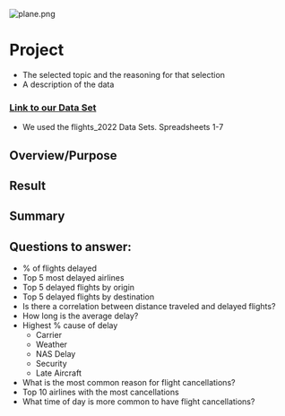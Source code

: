 ![plane.png](https://github.com/Adam-Warrick/project/blob/Dev/plane.png)


# Project
- The selected topic and the reasoning for that selection
- A description of the data 

### [Link to our Data Set](https://www.kaggle.com/datasets/robikscube/flight-delay-dataset-20182022)
* We used the flights_2022 Data Sets. Spreadsheets 1-7

## Overview/Purpose

## Result

## Summary


## Questions to answer:
* % of flights delayed
* Top 5 most delayed airlines
* Top 5 delayed flights by origin
* Top 5 delayed flights by destination
* Is there a correlation between distance traveled and delayed flights? 
* How long is the average delay?
* Highest % cause of delay
  * Carrier
  * Weather
  * NAS Delay
  * Security
  * Late Aircraft
* What is the most common reason for flight cancellations?
* Top 10 airlines with the most cancellations
* What time of day is more common to have flight cancellations?
